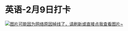 # 英语-2月9日打卡

[![图片可能因为网络原因掉线了，请刷新或直接点我查看图片~](https://cdn.jsdelivr.net/gh/ylsislove/image-home/test/20210215234331.jpg)](https://cdn.jsdelivr.net/gh/ylsislove/image-home/test/20210215234331.jpg)
